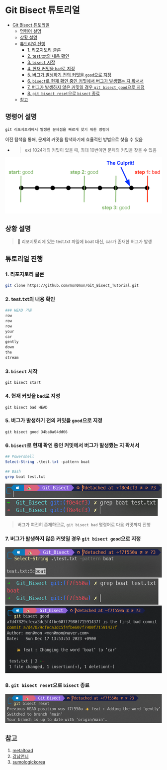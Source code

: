 #  Git Bisect 튜토리얼

- [Git Bisect 튜토리얼](#git-bisect-튜토리얼)
  - [명령어 설명](#명령어-설명)
  - [상황 설명](#상황-설명)
  - [튜토리얼 진행](#튜토리얼-진행)
    - [1. 리포지토리 클론](#1-리포지토리-클론)
    - [2. test.txt의 내용 확인](#2-testtxt의-내용-확인)
    - [3. `bisect` 시작](#3-bisect-시작)
    - [4. 현재 커밋을 `bad`로 지정](#4-현재-커밋을-bad로-지정)
    - [5. 버그가 발생하기 전의 커밋을 `good`으로 지정](#5-버그가-발생하기-전의-커밋을-good으로-지정)
    - [6. `bisect`로 현재 확인 중인 커밋에서 버그가 발생했는 지 확서서](#6-bisect로-현재-확인-중인-커밋에서-버그가-발생했는-지-확서서)
    - [7. 버그가 발생하지 않은 커밋일 경우 `git bisect good`으로 지정](#7-버그가-발생하지-않은-커밋일-경우-git-bisect-good으로-지정)
    - [8. `git bisect reset`으로 `bisect` 종료](#8-git-bisect-reset으로-bisect-종료)
  - [참고](#참고)

## 명령어 설명

```
git 리포지토리에서 발생한 문제점을 빠르게 찾기 위한 명령어
```

이진 탐색을 통해, 문제의 커밋을 탐색하기에 효율적인 방법으로 찾을 수 있음
- > ex) 1024개의 커밋이 있을 때, 최대 10번이면 문제의 커밋을 찾을 수 있음

![Alt text](Image/GitBisectExplain.png)


## 상황 설명

> 🐛 리포지토리에 있는 test.txt 파일에 boat 대신, car가 존재한 버그가 발생

## 튜토리얼 진행

### 1. 리포지토리 클론

```bash
git clone https://github.com/mon0mon/Git_Bisect_Tutorial.git
```

### 2. test.txt의 내용 확인

```bash
### HEAD 기준
row
row
row
your
car
gently
down
the
stream
```

### 3. `bisect` 시작

```
git bisect start
```


### 4. 현재 커밋을 `bad`로 지정

```
git bisect bad HEAD
```


### 5. 버그가 발생하기 전의 커밋을 `good`으로 지정

```
git bisect good 34ba8a04dd66
```

### 6. `bisect`로 현재 확인 중인 커밋에서 버그가 발생했는 지 확서서

```powershell
## Powershell
Select-String .\test.txt -pattern boat
```

```bash
## Bash
grep boat test.txt
```

![Alt text](Image/Step_4_1.png)
![Alt text](Image/Step_4_2.png)

> 버그가 여전히 존재하므로, `git bisect bad` 명령어로 다음 커밋까지 진행

### 7. 버그가 발생하지 않은 커밋일 경우 `git bisect good`으로 지정

![Alt text](Image/Step_5_1.png)
![Alt text](Image/Step_5_2.png)
![Alt text](Image/Step_5_3.png)

### 8. `git bisect reset`으로 `bisect` 종료

![Alt text](Image/Step_6.png)

## 참고

1. [metaltoad](https://www.metaltoad.com/blog/beginners-guide-git-bisect-process-elimination)
2. [강남언니](https://blog.gangnamunni.com/post/understanding_git_bisect/)
3. [sumologickorea](https://www.sumologickorea.com/blog/who-broke-my-test-a-git-bisect-tutorial/)